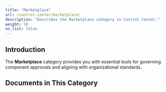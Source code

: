 ```yaml
---
title: "Marketplace"
url: /control-center/marketplace/
description: "Describes the Marketplace category in Control Center."
weight: 50
no_list: false
---
```

## Introduction 

The **Marketplace** category provides you with essential tools for governing component approvals and aligning with organizational standards.

## Documents in This Category